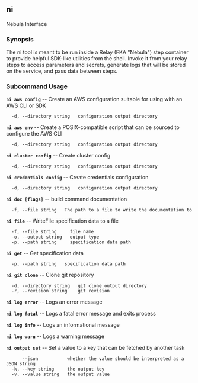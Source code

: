 ## ni

Nebula Interface

### Synopsis

The ni tool is meant to be run inside a Relay (FKA "Nebula")
step container to provide helpful SDK-like utilities from the shell.
Invoke it from your relay steps to access parameters and secrets,
generate logs that will be stored on the service, and pass data
between steps.


### Subcommand Usage

**`ni aws config`** -- Create an AWS configuration suitable for using with an AWS CLI or SDK
```
  -d, --directory string   configuration output directory
```

**`ni aws env`** -- Create a POSIX-compatible script that can be sourced to configure the AWS CLI
```
  -d, --directory string   configuration output directory
```

**`ni cluster config`** -- Create cluster config
```
  -d, --directory string   configuration output directory
```

**`ni credentials config`** -- Create credentials configuration
```
  -d, --directory string   configuration output directory
```

**`ni doc [flags]`** -- build command documentation
```
  -f, --file string   The path to a file to write the documentation to
```

**`ni file`** -- WriteFile specification data to a file
```
  -f, --file string     file name
  -o, --output string   output type
  -p, --path string     specification data path
```

**`ni get`** -- Get specification data
```
  -p, --path string   specification data path
```

**`ni git clone`** -- Clone git repository
```
  -d, --directory string   git clone output directory
  -r, --revision string    git revision
```

**`ni log error`** -- Logs an error message

**`ni log fatal`** -- Logs a fatal error message and exits process

**`ni log info`** -- Logs an informational message

**`ni log warn`** -- Logs a warning message

**`ni output set`** -- Set a value to a key that can be fetched by another task
```
      --json           whether the value should be interpreted as a JSON string
  -k, --key string     the output key
  -v, --value string   the output value
```

